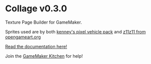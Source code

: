 # Collage v0.3.0
Texture Page Builder for GameMaker.

Sprites used are by both [kenney's pixel vehicle pack](https://kenney.nl/assets/pixel-vehicle-pack) and [z11z11 from opengameart.org](https://opengameart.org/content/soldier-walking-animation)

[Read the documentation here!](https://tabularelf.com/docs/collage/#/0.3.0/)

Join the [GameMaker Kitchen](https://discord.gg/8krYCqr) for help!
